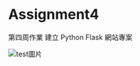 # Assignment4
第四周作業
建立 Python Flask 網站專案


![test圖片](https://luke-shih.github.io/Assignment4/login.png)
